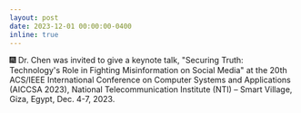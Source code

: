 ```yaml
---
layout: post
date: 2023-12-01 00:00:00-0400
inline: true
---
```


:fireworks: Dr. Chen was invited to give a keynote talk, "Securing Truth: Technology's Role in Fighting Misinformation on Social Media" at the 20th ACS/IEEE International Conference on Computer Systems and Applications (AICCSA 2023), National Telecommunication Institute (NTI) – Smart Village, Giza, Egypt, Dec. 4-7, 2023.
